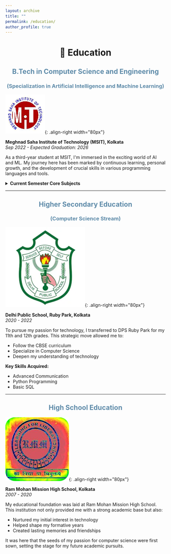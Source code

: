 ```yaml
---
layout: archive
title: ""
permalink: /education/
author_profile: true
---
```

<h1 align="center">🏫 Education</h1>

<h2 style="color:#5D8AA8; text-align:center">B.Tech in Computer Science and Engineering</h2>
<h3 style="color:#5D8AA8; text-align:center">(Specialization in Artificial Intelligence and Machine Learning)</h3>

![MSIT](/images/msit.png){: .align-right width="80px"}

**Meghnad Saha Institute of Technology (MSIT), Kolkata**  
*Sep 2022 - Expected Graduation: 2026*

As a third-year student at MSIT, I'm immersed in the exciting world of AI and ML. My journey here has been marked by continuous learning, personal growth, and the development of crucial skills in various programming languages and tools.

<details>
  <summary><strong>Current Semester Core Subjects</strong></summary>

  - Machine Learning (Theory & Lab)
  - Operating Systems (Theory & Lab)
  - Pattern Recognition
  - Object-Oriented Programming in Java (Theory & Lab)
  - Statistics & Probability
  - Introduction to Industrial Management

</details>

---

<h2 style="color:#5D8AA8; text-align:center">Higher Secondary Education</h2>
<h3 style="color:#5D8AA8; text-align:center">(Computer Science Stream)</h3>

![DPSRPK](/images/dpsrpk.png){: .align-right width="80px"}

**Delhi Public School, Ruby Park, Kolkata**  
*2020 - 2022*

To pursue my passion for technology, I transferred to DPS Ruby Park for my 11th and 12th grades. This strategic move allowed me to:

- Follow the CBSE curriculum
- Specialize in Computer Science
- Deepen my understanding of technology

**Key Skills Acquired:**
- Advanced Communication
- Python Programming
- Basic SQL

---

<h2 style="color:#5D8AA8; text-align:center">High School Education</h2>

![RMMHS](/images/rmmhs.png){: .align-right width="80px"}

**Ram Mohan Mission High School, Kolkata**  
*2007 - 2020*

My educational foundation was laid at Ram Mohan Mission High School. This institution not only provided me with a strong academic base but also:

- Nurtured my initial interest in technology
- Helped shape my formative years
- Created lasting memories and friendships

It was here that the seeds of my passion for computer science were first sown, setting the stage for my future academic pursuits.
